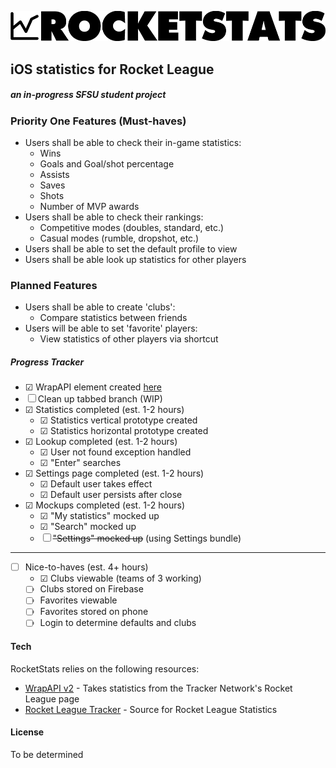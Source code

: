 ![RocketStats](https://github.com/spangeometry/rocketstats/raw/master/rocketstats/res/logo.png)
## iOS statistics for Rocket League

##### an in-progress SFSU student project

### Priority One Features (Must-haves)
- Users shall be able to check their in-game statistics:
    - Wins
    - Goals and Goal/shot percentage
    - Assists
    - Saves
    - Shots
    - Number of MVP awards
- Users shall be able to check their rankings:
    - Competitive modes (doubles, standard, etc.)
    - Casual modes (rumble, dropshot, etc.)
- Users shall be able to set the default profile to view
- Users shall be able look up statistics for other players 
  
### Planned Features
- Users shall be able to create 'clubs':
    - Compare statistics between friends
- Users will be able to set 'favorite' players:
    - View statistics of other players via shortcut

##### Progress Tracker
- ☑ WrapAPI element created [here](https://wrapapi.com/api/serioussamix/rocketleague/statistics/0.0.1)
- ☐ Clean up tabbed branch (WIP)
- ☑ Statistics completed (est. 1-2 hours)
    - ☑ Statistics vertical prototype created
    - ☑ Statistics horizontal prototype created
- ☑ Lookup completed (est. 1-2 hours)
    - ☑ User not found exception handled
    - ☑ "Enter" searches
- ☑ Settings page completed (est. 1-2 hours)
    - ☑ Default user takes effect
    - ☑ Default user persists after close
- ☑ Mockups completed (est. 1-2 hours)
    - ☑ "My statistics" mocked up
    - ☑ "Search" mocked up
    - ☐ ~~"Settings" mocked up~~ (using Settings bundle)
---
- ☐ Nice-to-haves (est. 4+ hours)
    - ☑ Clubs viewable (teams of 3 working)
    - ☐ Clubs stored on Firebase
    - ☐ Favorites viewable
    - ☐ Favorites stored on phone
    - ☐ Login to determine defaults and clubs

#### Tech

RocketStats relies on the following resources:

* [WrapAPI v2](https://wrapapi.com) - Takes statistics from the Tracker Network's Rocket League page
* [Rocket League Tracker](https://rocketleague.tracker.network/) - Source for Rocket League Statistics

#### License
To be determined
